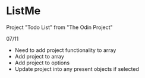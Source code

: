 # ListMe
Project "Todo List" from "The Odin Project"

07/11
- Need to add project functionality to array
- Add project to array
- Add project to options
- Update project into any present objects if selected